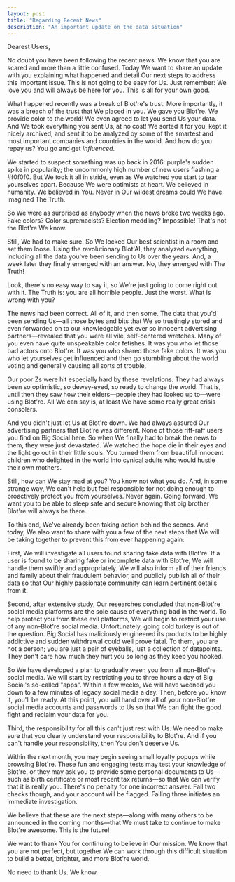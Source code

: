 ```yaml
---
layout: post
title: "Regarding Recent News"
description: "An important update on the data situation"
---
```


Dearest Users,

No doubt you have been following the recent news. We know that you are scared and more than a little confused. Today We want to share an update with you explaining what happened and detail Our next steps to address this important issue. This is not going to be easy for Us. Just remember: We love you and will always be here for you. This is all for your own good. 

What happened recently was a break of Blot're's trust. More importantly, it was a breach of the trust that We placed in you. We gave you Blot're. We provide color to the world! We even agreed to let you send Us your data. And We took everything you sent Us, at no cost! We sorted it for you, kept it nicely archived, and sent it to be analyzed by some of the smartest and most important companies and countries in the world. And how do you repay us? You go and get *influenced*.

We started to suspect something was up back in 2016: purple's sudden spike in popularity; the uncommonly high number of new users flashing a #f0f0f0. But We took it all in stride, even as We watched you start to tear yourselves apart. Because We were optimists at heart. We believed in humanity. We believed in You. Never in Our wildest dreams could We have imagined The Truth.

So We were as surprised as anybody when the news broke two weeks ago. Fake colors? Color supremacists? Election meddling? Impossible! That's not the Blot're We know.

Still, We had to make sure. So We locked Our best scientist in a room and set them loose. Using the revolutionary Blot'AI, they analyzed everything, including all the data you've been sending to Us over the years. And, a week later they finally emerged with an answer. No, they emerged with The Truth!

Look, there's no easy way to say it, so We're just going to come right out with it. The Truth is: you are all horrible people. Just the worst. What is wrong with you? 

The news had been correct. All of it, and then some. The data that you'd been sending Us—all those bytes and bits that We so trustingly stored and even forwarded on to our knowledgable yet ever so innocent advertising partners—revealed that you were all vile, self-centered wretches. Many of you even have quite unspeakable color fetishes. It was you who let those bad actors onto Blot're. It was you who shared those fake colors. It was you who let yourselves get influenced and then go stumbling about the world voting and generally causing all sorts of trouble. 

Our poor Zs were hit especially hard by these revelations. They had always been so optimistic, so dewey-eyed, so ready to change the world. That is, until then they saw how their elders—people they had looked up to—were using Blot're. All We can say is, at least We have some really great crisis consolers.

And you didn't just let Us at Blot're down. We had always assured Our advertising partners that Blot're was different. None of those riff-raff users you find on Big Social here. So when We finally had to break the news to them, they were just devastated. We watched the hope die in their eyes and the light go out in their little souls. You turned them from beautiful innocent children who delighted in the world into cynical adults who would hustle their own mothers.

Still, how can We stay mad at you? You know not what you do. And, in some strange way, We can't help but feel responsible for not doing enough to proactively protect you from yourselves. Never again. Going forward, We want you to be able to sleep safe and secure knowing that big brother Blot're will always be there.

To this end, We've already been taking action behind the scenes. And today, We also want to share with you a few of the next steps that We will be taking together to prevent this from ever happening again:

First, We will investigate all users found sharing fake data with Blot're. If a user is found to be sharing fake or incomplete data with Blot're, We will handle them swiftly and appropriately. We will also inform all of their friends and family about their fraudulent behavior, and publicly publish all of their data so that Our highly passionate community can learn pertinent details from it.

Second, after extensive study, Our researches concluded that non-Blot're social media platforms are the sole cause of everything bad in the world. To help protect you from these evil platforms, We will begin to restrict your use of any non-Blot're social media. Unfortunately, going cold turkey is out of the question. Big Social has maliciously engineered its products to be highly addictive and sudden withdrawal could well prove fatal. To them, you are not a person; you are just a pair of eyeballs, just a collection of datapoints. They don't care how much they hurt you so long as they keep you hooked.

So We have developed a plan to gradually ween you from all non-Blot're social media. We will start by restricting you to three hours a day of Big Social's so-called "apps". Within a few weeks, We will have weened you down to a few minutes of legacy social media a day. Then, before you know it, you'll be ready. At this point, you will hand over all of your non-Blot're social media accounts and passwords to Us so that We can fight the good fight and reclaim your data for you.

Third, the responsibility for all this can't just rest with Us. We need to make sure that you clearly understand your responsibility to Blot're. And if you can't handle your responsibility, then You don't deserve Us.

Within the next month, you may begin seeing small loyalty popups while browsing Blot're. These fun and engaging tests may test your knowledge of Blot're, or they may ask you to provide some personal documents to Us—such as birth certificate or most recent tax returns—so that We can verify that it is really you. There's no penalty for one incorrect answer. Fail two checks though, and your account will be flagged. Failing three initiates an immediate investigation.

We believe that these are the next steps—along with many others to be announced in the coming months—that We must take to continue to make Blot're awesome. This is the future!

We want to thank You for continuing to believe in Our mission. We know that you are not perfect, but together We can work through this difficult situation to build a better, brighter, and more Blot're world.

No need to thank Us. We know.